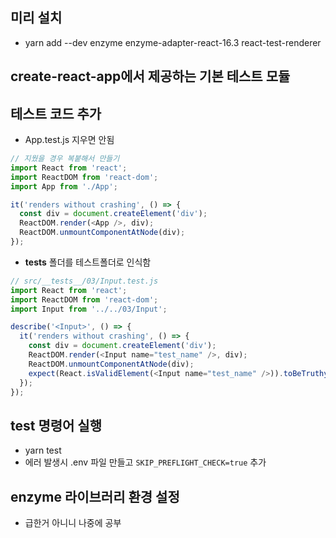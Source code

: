 ## 미리 설치
- yarn add --dev enzyme enzyme-adapter-react-16.3 react-test-renderer

## create-react-app에서 제공하는 기본 테스트 모듈

## 테스트 코드 추가
- App.test.js 지우면 안됨

```javascript
// 지웠을 경우 복붙해서 만들기
import React from 'react';
import ReactDOM from 'react-dom';
import App from './App';

it('renders without crashing', () => {
  const div = document.createElement('div');
  ReactDOM.render(<App />, div);
  ReactDOM.unmountComponentAtNode(div);
});
```

- __tests__ 폴더를 테스트폴더로 인식함

```javascript
// src/__tests__/03/Input.test.js
import React from 'react';
import ReactDOM from 'react-dom';
import Input from '../../03/Input';

describe('<Input>', () => {
  it('renders without crashing', () => {
    const div = document.createElement('div');
    ReactDOM.render(<Input name="test_name" />, div);
    ReactDOM.unmountComponentAtNode(div);
    expect(React.isValidElement(<Input name="test_name" />)).toBeTruthy();
  });
});
```

## test 명령어 실행
- yarn test
- 에러 발생시 .env 파일 만들고 ```SKIP_PREFLIGHT_CHECK=true``` 추가

## enzyme 라이브러리 환경 설정
- 급한거 아니니 나중에 공부
